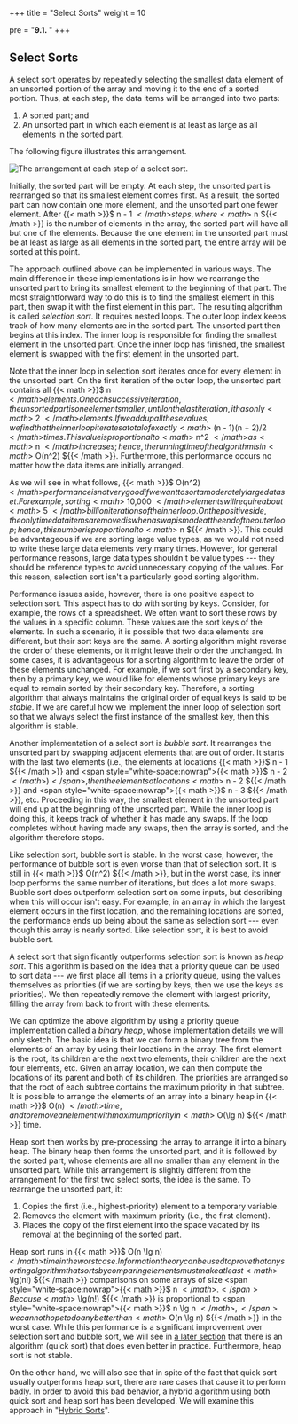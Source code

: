+++
title = "Select Sorts"
weight = 10

pre = "<b>9.1. </b>"
+++

## Select Sorts

A select sort operates by repeatedly selecting the smallest data element
of an unsorted portion of the array and moving it to the end of a sorted
portion. Thus, at each step, the data items will be arranged into two
parts:

1.  A sorted part; and
2.  An unsorted part in which each element is at least as large as all
    elements in the sorted part.

The following figure illustrates this arrangement.

![The arrangement at each step of a select sort.](select-sorts.jpg)

Initially, the sorted part will be empty. At each step, the unsorted
part is rearranged so that its smallest element comes first. As a
result, the sorted part can now contain one more element, and the
unsorted part one fewer element. After {{< math >}}$ n - 1 ${{< /math >}} steps, where {{< math >}}$ n ${{< /math >}} is
the number of elements in the array, the sorted part will have all but
one of the elements. Because the one element in the unsorted part must
be at least as large as all elements in the sorted part, the entire
array will be sorted at this point.

The approach outlined above can be implemented in various ways. The main
difference in these implementations is in how we rearrange the unsorted
part to bring its smallest element to the beginning of that part. The
most straightforward way to do this is to find the smallest element in
this part, then swap it with the first element in this part. The
resulting algorithm is called *selection sort*. It requires nested
loops. The outer loop index keeps track of how many elements are in the
sorted part. The unsorted part then begins at this index. The inner loop
is responsible for finding the smallest element in the unsorted part.
Once the inner loop has finished, the smallest element is swapped with
the first element in the unsorted part.

Note that the inner loop in selection sort iterates once for every
element in the unsorted part. On the first iteration of the outer loop,
the unsorted part contains all {{< math >}}$ n ${{< /math >}} elements. On each successive
iteration, the unsorted part is one element smaller, until on the last
iteration, it has only {{< math >}}$ 2 ${{< /math >}} elements. If we add up all these values, we
find that the inner loop iterates a total of exactly
{{< math >}}$ (n - 1)(n + 2)/2 ${{< /math >}} times. This value is
proportional to {{< math >}}$ n^2 ${{< /math >}} as {{< math >}}$ n ${{< /math >}} increases; hence, the running
time of the algorithm is in {{< math >}}$ O(n^2) ${{< /math >}}. Furthermore, this
performance occurs no matter how the data items are initially arranged.

As we will see in what follows, {{< math >}}$ O(n^2) ${{< /math >}} performance is not
very good if we want to sort a moderately large data set. For example,
sorting {{< math >}}$ 10,000 ${{< /math >}} elements will require about {{< math >}}$ 5 ${{< /math >}} billion iterations of the
inner loop. On the positive side, the only time data items are moved is
when a swap is made at the end of the outer loop; hence, this number is
proportional to {{< math >}}$ n ${{< /math >}}. This could be advantageous if we are sorting large
value types, as we would not need to write these large data elements
very many times. However, for general performance reasons, large data
types shouldn't be value types --- they should be reference types to avoid
unnecessary copying of the values. For this reason, selection sort isn't
a particularly good sorting algorithm.

<span id="stable"></span> Performance issues aside, however, there is
one positive aspect to selection sort. This aspect has to do with
sorting by keys. Consider, for example, the rows of a spreadsheet. We
often want to sort these rows by the values in a specific column. These
values are the sort keys of the elements. In such a scenario, it is
possible that two data elements are different, but their sort keys are
the same. A sorting algorithm might reverse the order of these elements,
or it might leave their order the unchanged. In some cases, it is
advantageous for a sorting algorithm to leave the order of these
elements unchanged. For example, if we sort first by a secondary key,
then by a primary key, we would like for elements whose primary keys are
equal to remain sorted by their secondary key. Therefore, a sorting
algorithm that always maintains the original order of equal keys is said
to be *stable*. If we are careful how we implement the inner loop of
selection sort so that we always select the first instance of the
smallest key, then this algorithm is stable.

<span id="bubble-sort"></span> Another implementation of a select sort
is *bubble sort*. It rearranges the unsorted part by swapping adjacent
elements that are out of order. It starts with the last two elements
(i.e., the elements at locations {{< math >}}$ n - 1 ${{< /math >}} and <span style="white-space:nowrap">{{< math >}}$ n - 2 ${{< /math >}})</span>, then
the elements at locations {{< math >}}$ n - 2 ${{< /math >}} and <span style="white-space:nowrap">{{< math >}}$ n - 3 ${{< /math >}},</span> etc.
Proceeding in this way, the smallest element in the unsorted part will
end up at the beginning of the unsorted part. While the inner loop is
doing this, it keeps track of whether it has made any swaps. If the loop
completes without having made any swaps, then the array is sorted, and
the algorithm therefore stops.

Like selection sort, bubble sort is stable. In the worst case, however,
the performance of bubble sort is even worse than that of selection
sort. It is still in <span style="white-space:nowrap">{{< math >}}$ O(n^2) ${{< /math >}},</span> but in the worst case, its
inner loop performs the same number of iterations, but does a lot more
swaps. Bubble sort does outperform selection sort on some inputs, but
describing when this will occur isn't easy. For example, in an array in
which the largest element occurs in the first location, and the
remaining locations are sorted, the performance ends up being about the
same as selection sort --- even though this array is nearly sorted. Like
selection sort, it is best to avoid bubble sort.

<span id="heap-sort"></span> A select sort that significantly
outperforms selection sort is known as *heap sort*. This algorithm is
based on the idea that a priority queue can be used to sort data --- we
first place all items in a priority queue, using the values themselves
as priorities (if we are sorting by keys, then we use the keys as
priorities). We then repeatedly remove the element with largest
priority, filling the array from back to front with these elements.

We can optimize the above algorithm by using a priority queue
implementation called a *binary heap*, whose implementation details we
will only sketch. The basic idea is that we can form a binary tree from
the elements of an array by using their locations in the array. The
first element is the root, its children are the next two elements, their
children are the next four elements, etc. Given an array location, we
can then compute the locations of its parent and both of its children.
The priorities are arranged so that the root of each subtree contains
the maximum priority in that subtree. It is possible to arrange the
elements of an array into a binary heap in {{< math >}}$ O(n) ${{< /math >}} time, and to remove
an element with maximum priority in {{< math >}}$ O(\lg n) ${{< /math >}} time.

Heap sort then works by pre-processing the array to arrange it into a
binary heap. The binary heap then forms the unsorted part, and it is
followed by the sorted part, whose elements are all no smaller than any
element in the unsorted part. While this arrangement is slightly
different from the arrangement for the first two select sorts, the idea
is the same. To rearrange the unsorted part, it:

1.  Copies the first (i.e., highest-priority) element to a temporary
    variable.
2.  Removes the element with maximum priority (i.e., the first element).
3.  Places the copy of the first element into the space vacated by its
    removal at the beginning of the sorted part.

Heap sort runs in {{< math >}}$ O(n \lg n) ${{< /math >}} time in the worst case.
Information theory can be used to prove that any sorting algorithm that
sorts by comparing elements must make at least {{< math >}}$ \lg(n!) ${{< /math >}} comparisons on
some arrays of size <span style="white-space:nowrap">{{< math >}}$ n ${{< /math >}}.</span> Because {{< math >}}$ \lg(n!) ${{< /math >}} is proportional to
<span style="white-space:nowrap">{{< math >}}$ n \lg n ${{< /math >}},</span> we cannot hope to do any better than
{{< math >}}$ O(n \lg n) ${{< /math >}} in the worst case. While this performance is a
significant improvement over selection sort and bubble sort, we will see
in [a later section](/sorting/split) that
there is an algorithm (quick sort) that does even better in practice.
Furthermore, heap sort is not stable.

On the other hand, we will also see that in spite of the fact that quick
sort usually outperforms heap sort, there are rare cases that cause it
to perform badly. In order to avoid this bad behavior, a hybrid
algorithm using both quick sort and heap sort has been developed. We
will examine this approach in "[Hybrid
Sorts](/sorting/hybrid)".
